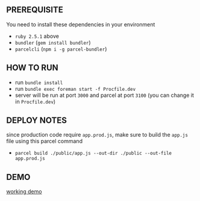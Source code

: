 ## PREREQUISITE

You need to install these dependencies in your environment

- `ruby 2.5.1` above
- `bundler` (`gem install bundler`)
- `parcelcli` (`npm i -g parcel-bundler`)

## HOW TO RUN

- run `bundle install`
- run `bundle exec foreman start -f Procfile.dev`
- server will be run at port `3000` and parcel at port `3100` (you can change it in `Procfile.dev`)

## DEPLOY NOTES

since production code require `app.prod.js`, make sure to build the `app.js` file using this parcel command

- `parcel build ./public/app.js --out-dir ./public --out-file app.prod.js `

## DEMO

[working demo](https://daily-commit-rb.herokuapp.com/)
